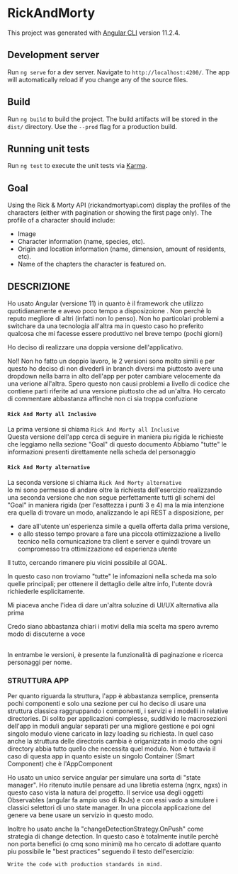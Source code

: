 # RickAndMorty

This project was generated with [Angular CLI](https://github.com/angular/angular-cli) version 11.2.4.

## Development server

Run `ng serve` for a dev server. Navigate to `http://localhost:4200/`. The app will automatically reload if you change any of the source files.

## Build

Run `ng build` to build the project. The build artifacts will be stored in the `dist/` directory. Use the `--prod` flag for a production build.

## Running unit tests

Run `ng test` to execute the unit tests via [Karma](https://karma-runner.github.io).


## Goal

Using the Rick & Morty API (rickandmortyapi.com) display the profiles of the characters (either with pagination or showing the first page only).
The profile of a character should include:
- Image
- Character information (name, species, etc).
- Origin and location information (name, dimension, amount of residents, etc). 
- Name of the chapters the character is featured on.


## DESCRIZIONE

Ho usato Angular (versione 11) in quanto è il framework che utilizzo quotidianamente e 
avevo poco tempo a disposizoione . Non perchè lo reputo megliore di altri (infatti non lo penso).
Non ho particolari problemi a switchare da una tecnologia all'altra ma in questo caso ho preferito 
qualcosa che mi facesse essere produttivo nel breve tempo (pochi giorni)


Ho deciso di realizzare una doppia versione dell'applicativo.

No!! Non ho fatto un doppio lavoro, le 2 versioni sono molto simili e per questo ho deciso
di non divederli in branch diversi ma piuttosto avere una dropdown nella barra in alto dell'app 
per poter cambiare velocemente da una verione all'altra.
Spero questo non causi problemi a livello di codice che contiene parti riferite ad una
versione piuttosto che ad un'altra. Ho cercato di commentare abbastanza affinchè non ci sia troppa confuzione
    

#### `Rick And Morty all Inclusive` 

La prima versione si chiama `Rick And Morty all Inclusive`  
Questa versione dell'app cerca di seguire in maniera piu rigida le richieste che 
leggiamo nella sezione "Goal" di questo documento
Abbiamo "tutte" le informazioni presenti direttamente nella scheda del personaggio
 
#### `Rick And Morty alternative`    
La seconda versione si chiama `Rick And Morty alternative`  
Io mi sono permesso di andare oltre la richiesta dell'esercizio realizzando una seconda versione
che non segue perfettamente tutti gli schemi del "Goal" in maniera rigida (per l'esattezza i punti 3 e 4) ma 
la mia intenzione era quella di trovare
un modo, analizzando le api REST a disposizione, per 
- dare all'utente un'esperienza simile a quella offerta dalla prima versione, 
- e allo stesso tempo provare a fare una piccola ottimizzazione a 
livello tecnico nella comunicazione tra client e server e quindi trovare un compromesso 
tra ottimizzazione ed esperienza utente 

Il tutto, cercando rimanere piu vicini possibile al GOAL.      

In questo caso non troviamo "tutte" le infomazioni nella scheda ma solo quelle principali;
per ottenere il dettaglio delle altre info, l'utente dovrà richiederle esplicitamente.   

Mi piaceva anche l'idea di dare un'altra soluzine di UI/UX alternativa alla prima 

Credo siano abbastanza chiari i motivi della mia scelta ma spero avremo modo di discuterne a voce

##


In entrambe le versioni, è presente la funzionalità di paginazione e ricerca personaggi per nome.

### STRUTTURA APP
 Per quanto riguarda la struttura, l'app è abbastanza semplice, prensenta pochi componenti e
 solo una sezione per cui ho deciso di usare una struttura classica raggruppando i componenti, 
 i servizi e i modelli in relative directories. 
 Di solito per applicazioni complesse, suddivido le macrosezioni dell'app in moduli angular separati
 per una migliore gestione e poi ogni singolo modulo viene caricato in lazy loading su richiesta.
 In quel caso anche la struttura delle directoris cambia è origanizzata in modo che ogni directory abbia
 tutto quello che necessita quel modulo.
 Non è tuttavia il caso di questa app in quanto esiste un singolo Container (Smart Component) che è l'AppComponent
 
 Ho usato un unico service angular per simulare una sorta di "state manager". Ho ritenuto inutile
 pensare ad una libretia esterna (ngrx, ngxs) in questo caso vista la natura del progetto.
 Il service usa degli oggetti Observables (angular fa ampio uso di RxJs) e con essi vado a simulare
 i classici selettori di uno state manager. 
 In una piccola applicazione del genere va bene usare un servizio in questo modo.
 
 Inoltre ho usato anche la "changeDetectionStrategy.OnPush" come strategia di change detection.
 In questo caso è totalmente inutile perchè non porta benefici (o cmq sono minimi) ma ho cercato di 
 adottare quanto piu possibile le "best practices" seguendo il testo dell'esercizio:
 
 `Write the code with production standards in mind.`
  
 
